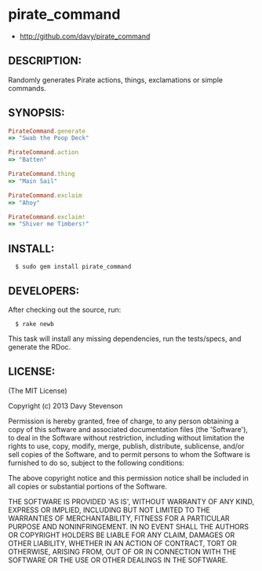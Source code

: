 # pirate_command

* http://github.com/davy/pirate_command

## DESCRIPTION:

Randomly generates Pirate actions, things, exclamations or simple commands.

## SYNOPSIS:

```ruby
PirateCommand.generate
=> "Swab the Poop Deck"

PirateCommand.action
=> "Batten"

PirateCommand.thing
=> "Main Sail"

PirateCommand.exclaim
=> "Ahoy"

PirateCommand.exclaim!
=> "Shiver me Timbers!"

```

## INSTALL:

```
  $ sudo gem install pirate_command
```

## DEVELOPERS:

After checking out the source, run:
```
  $ rake newb
```

This task will install any missing dependencies, run the tests/specs,
and generate the RDoc.

## LICENSE:

(The MIT License)

Copyright (c) 2013 Davy Stevenson

Permission is hereby granted, free of charge, to any person obtaining
a copy of this software and associated documentation files (the
'Software'), to deal in the Software without restriction, including
without limitation the rights to use, copy, modify, merge, publish,
distribute, sublicense, and/or sell copies of the Software, and to
permit persons to whom the Software is furnished to do so, subject to
the following conditions:

The above copyright notice and this permission notice shall be
included in all copies or substantial portions of the Software.

THE SOFTWARE IS PROVIDED 'AS IS', WITHOUT WARRANTY OF ANY KIND,
EXPRESS OR IMPLIED, INCLUDING BUT NOT LIMITED TO THE WARRANTIES OF
MERCHANTABILITY, FITNESS FOR A PARTICULAR PURPOSE AND NONINFRINGEMENT.
IN NO EVENT SHALL THE AUTHORS OR COPYRIGHT HOLDERS BE LIABLE FOR ANY
CLAIM, DAMAGES OR OTHER LIABILITY, WHETHER IN AN ACTION OF CONTRACT,
TORT OR OTHERWISE, ARISING FROM, OUT OF OR IN CONNECTION WITH THE
SOFTWARE OR THE USE OR OTHER DEALINGS IN THE SOFTWARE.
